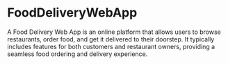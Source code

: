 # FoodDeliveryWebApp
A Food Delivery Web App is an online platform that allows users to browse restaurants, order food, and get it delivered to their doorstep. It typically includes features for both customers and restaurant owners, providing a seamless food ordering and delivery experience.
